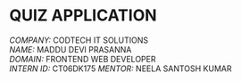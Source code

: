 # QUIZ APPLICATION  

*COMPANY:* CODTECH IT SOLUTIONS  
*NAME:* MADDU DEVI PRASANNA  
*DOMAIN:* FRONTEND WEB DEVELOPER  
*INTERN ID:* CT06DK175
*MENTOR:* NEELA SANTOSH KUMAR
